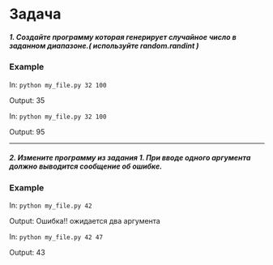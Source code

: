 # Задача
##### 1. Создайте программу которая генерирует случайное число в заданном диапазоне.( используйте random.randint )

### Example
In: `python my_file.py 32 100`

Output: 35

In: `python my_file.py 32 100`

Output: 95

---

##### 2. Измените программу из задания 1. При вводе одного аргумента должно выводится сообщение об ошибке. 

### Example

In: `python my_file.py 42` 

Output: Ошибка!! ожидается два аргумента

In: `python my_file.py 42 47` 

Output: 43
